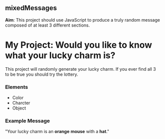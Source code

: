 ## mixedMessages

**Aim**: This project should use JavaScript to produce a truly random message composed of at least 3 different sections.

# My Project: Would you like to know what **your** lucky charm is?

This project will randomly generate your lucky charm. If you ever find all 3 to be true you should try the lottery.

### Elements
- Color
- Charcter
- Object

### Example Message 

"Your lucky charm is an **orange** **mouse** with a **hat**."
